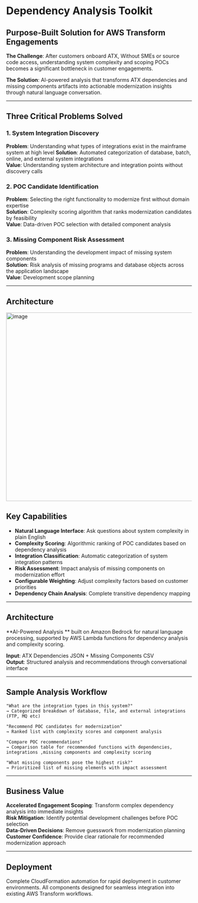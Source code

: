 # Dependency Analysis Toolkit

## Purpose-Built Solution for AWS Transform Engagements

**The Challenge**: After customers onboard ATX, Without SMEs or source code access, understanding system complexity and scoping POCs becomes a significant bottleneck in customer engagements.

**The Solution**: AI-powered analysis that transforms ATX dependencies and missing components artifacts into actionable modernization insights through natural language conversation.

---

## Three Critical Problems Solved

### 1. System Integration Discovery
**Problem**: Understanding what types of integrations exist in the mainframe system at high level
**Solution**: Automated categorization of database, batch, online, and external system integrations  
**Value**: Understanding system architecture and integration points without discovery calls

### 2. POC Candidate Identification  
**Problem**: Selecting the right functionality to modernize first without domain expertise  
**Solution**: Complexity scoring algorithm that ranks modernization candidates by feasibility  
**Value**: Data-driven POC selection with detailed component analysis

### 3. Missing Component Risk Assessment
**Problem**: Understanding the development impact of missing system components  
**Solution**: Risk analysis of missing programs and database objects across the application landscape  
**Value**: Development scope planning

---

## Architecture
<img width="907" height="512" alt="image" src="https://github.com/user-attachments/assets/157cb6e3-5fa9-4dcf-8520-1d679a1005da" />


## Key Capabilities

- **Natural Language Interface**: Ask questions about system complexity in plain English
- **Complexity Scoring**: Algorithmic ranking of POC candidates based on dependency analysis
- **Integration Classification**: Automatic categorization of system integration patterns
- **Risk Assessment**: Impact analysis of missing components on modernization effort
- **Configurable Weighting**: Adjust complexity factors based on customer priorities
- **Dependency Chain Analysis**: Complete transitive dependency mapping

---

## Architecture

**AI-Powered Analysis ** built on Amazon Bedrock for natural language processing, supported by AWS Lambda functions for dependency analysis and complexity scoring.

**Input**: ATX Dependencies JSON + Missing Components CSV  
**Output**: Structured analysis and recommendations through conversational interface

---

## Sample Analysis Workflow

```
"What are the integration types in this system?"
→ Categorized breakdown of database, file, and external integrations (FTP, MQ etc)

"Recommend POC candidates for modernization"  
→ Ranked list with complexity scores and component analysis

"Compare POC recommendations"  
→ Comparison table for recommended functions with dependencies, integrations ,missing components and complexity scoring

"What missing components pose the highest risk?"
→ Prioritized list of missing elements with impact assessment
```

---

## Business Value

**Accelerated Engagement Scoping**: Transform complex dependency analysis into immediate insights  
**Risk Mitigation**: Identify potential development challenges before POC selection  
**Data-Driven Decisions**: Remove guesswork from modernization planning  
**Customer Confidence**: Provide clear rationale for recommended modernization approach

---

## Deployment

Complete CloudFormation automation for rapid deployment in customer environments. All components designed for seamless integration into existing AWS Transform workflows.
